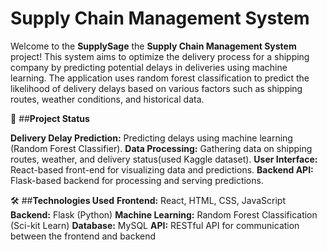 # **Supply Chain Management System**
Welcome to the **SupplySage** the **Supply Chain Management System** project! This system aims to optimize the delivery process for a shipping company by predicting potential delays in deliveries using machine learning. The application uses random forest classification to predict the likelihood of delivery delays based on various factors such as shipping routes, weather conditions, and historical data.

🚧 ##**Project Status**

**Delivery Delay Prediction:** Predicting delays using machine learning (Random Forest Classifier).
**Data Processing:** Gathering data on shipping routes, weather, and delivery status(used Kaggle dataset).
**User Interface:** React-based front-end for visualizing data and predictions.
**Backend API:** Flask-based backend for processing and serving predictions.

🛠 ##**Technologies Used**
**Frontend:** React, HTML, CSS, JavaScript
**Backend:** Flask (Python)
**Machine Learning:** Random Forest Classification (Sci-kit Learn)
**Database:** MySQL
**API:** RESTful API for communication between the frontend and backend
